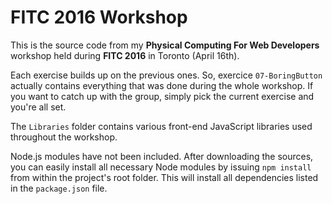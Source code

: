 # FITC 2016 Workshop

This is the source code from my **Physical Computing For Web Developers** workshop held during **FITC 2016** in Toronto (April 16th).

Each exercise builds up on the previous ones. So, exercice `07-BoringButton` actually contains everything that was 
done during the whole workshop. If you want to catch up with the group, simply pick the current exercise and you're all set.

The `Libraries` folder contains various front-end JavaScript libraries used throughout the workshop.

Node.js modules have not been included. After downloading the sources, you can easily install all necessary Node modules by issuing `npm install` from within the project's root folder. This will install all dependencies listed in the `package.json` file.
